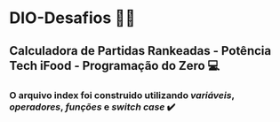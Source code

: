 # DIO-Desafios 👩‍🎓
## Calculadora de Partidas Rankeadas - Potência Tech iFood - Programação do Zero 💻

### O arquivo index foi construido utilizando *variáveis*, *operadores*, *funções* e *switch case* ✔️
